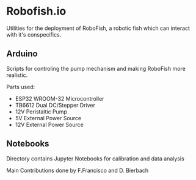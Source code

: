 # Robofish.io
Utilities for the deployment of RoboFish, a robotic fish which can interact with it's conspecifics. 

## Arduino
Scripts for controling the pump mechanism and making RoboFish more realistic.

Parts used:
- ESP32 WROOM-32 Microcontroller
- TB6612 Dual DC/Stepper Driver
- 12V Peristaltic Pump
- 5V External Power Source
- 12V External Power Source

## Notebooks
Directory contains Jupyter Notebooks for calibration and data analysis

Main Contributions done by F.Francisco and D. Bierbach


